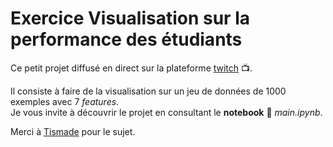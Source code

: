 # Exercice Visualisation sur la performance des étudiants

Ce petit projet diffusé en direct sur la plateforme [twitch](https://www.twitch.tv/lobiten) 📺.

Il consiste à faire de la visualisation sur un jeu de données de 1000 exemples avec 7 *features*.  
Je vous invite à découvrir le projet en consultant le **notebook** 📕 *main.ipynb*.

Merci à [Tismade](https://www.twitch.tv/tismade) pour le sujet.

